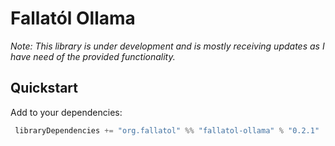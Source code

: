 # Fallatól Ollama

_Note: This library is under development and is mostly receiving updates as I have need of the provided functionality._

## Quickstart
Add to your dependencies:

```sbt
 libraryDependencies += "org.fallatol" %% "fallatol-ollama" % "0.2.1"
```
